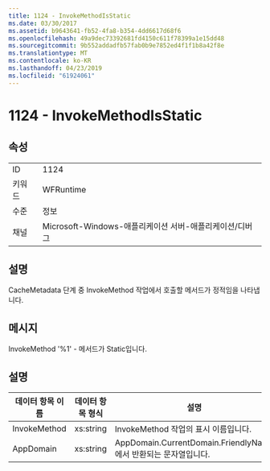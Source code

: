 ```yaml
---
title: 1124 - InvokeMethodIsStatic
ms.date: 03/30/2017
ms.assetid: b9643641-fb52-4fa8-b354-4dd6617d68f6
ms.openlocfilehash: 49a9dec73392681fd4150c611f78399a1e15dd48
ms.sourcegitcommit: 9b552addadfb57fab0b9e7852ed4f1f1b8a42f8e
ms.translationtype: MT
ms.contentlocale: ko-KR
ms.lasthandoff: 04/23/2019
ms.locfileid: "61924061"
---
```

# <a name="1124---invokemethodisstatic"></a>1124 - InvokeMethodIsStatic
## <a name="properties"></a>속성  
  
|||  
|-|-|  
|ID|1124|  
|키워드|WFRuntime|  
|수준|정보|  
|채널|Microsoft-Windows-애플리케이션 서버-애플리케이션/디버그|  
  
## <a name="description"></a>설명  
 CacheMetadata 단계 중 InvokeMethod 작업에서 호출할 메서드가 정적임을 나타냅니다.  
  
## <a name="message"></a>메시지  
 InvokeMethod '%1' - 메서드가 Static입니다.  
  
## <a name="details"></a>설명  
  
|데이터 항목 이름|데이터 항목 형식|설명|  
|--------------------|--------------------|-----------------|  
|InvokeMethod|xs:string|InvokeMethod 작업의 표시 이름입니다.|  
|AppDomain|xs:string|AppDomain.CurrentDomain.FriendlyName에서 반환되는 문자열입니다.|
